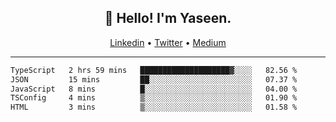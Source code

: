 <h2 align="center">👋 Hello! I'm Yaseen.</h2>
<p align="center">
  <a href="https://www.linkedin.com/in/yaseenkc/">Linkedin</a> •
  <a href="https://twitter.com/yaseeenkc">Twitter</a> •
  <a href="https://medium.com/@yaseen-kc">Medium</a>
</p>


<!--- 🔭 I’m currently working at []() as an  -->
<!--- - 💬 Ask me about **Javascript, React and Git** -->
<!--- - 📫 How to reach me: [@kc.yaseen](https://instagram.com/kc.yaseen) on Instagram -->
<!--- - ⚡ Fun fact: Big Fan of the :zap: emoji -->

-------

<!--START_SECTION:waka-->

```txt
TypeScript   2 hrs 59 mins   ████████████████████▓░░░░   82.56 %
JSON         15 mins         ██░░░░░░░░░░░░░░░░░░░░░░░   07.37 %
JavaScript   8 mins          █░░░░░░░░░░░░░░░░░░░░░░░░   04.00 %
TSConfig     4 mins          ▒░░░░░░░░░░░░░░░░░░░░░░░░   01.90 %
HTML         3 mins          ▒░░░░░░░░░░░░░░░░░░░░░░░░   01.58 %
```

<!--END_SECTION:waka-->
